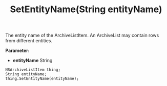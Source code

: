 ﻿---
uid: crmscript_ref_NSArchiveListItem_SetEntityName
title: SetEntityName(String entityName)
intellisense: NSArchiveListItem.SetEntityName
keywords: NSArchiveListItem, GetEntityName
so.topic: reference
---

The entity name of the ArchiveListItem. An ArchiveList may contain rows from different entities.

**Parameter:** 
 - **entityName** String

```crmscript
NSArchiveListItem thing;
String entityName;
thing.SetEntityName(entityName);
```

